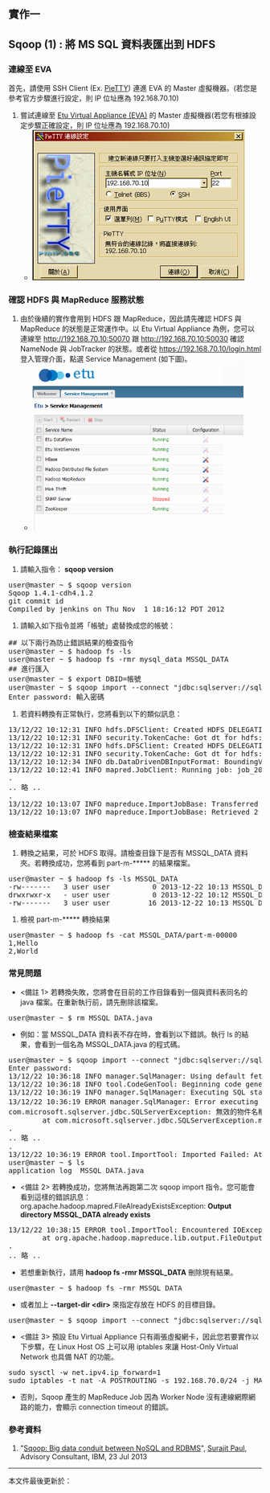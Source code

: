 ## 實作一

## Sqoop (1) : 將 MS SQL 資料表匯出到 HDFS

### 連線至 EVA

首先，請使用 SSH Client (Ex. [PieTTY](http://ntu.csie.org/~piaip/pietty/)) 連進 EVA 的 Master 虛擬機器。(若您是參考官方步驟進行設定，則 IP 位址應為 192.168.70.10)

1. 嘗試連線至 [Etu Virtual Appliance (EVA)](http://www.etusolution.com/index.php/tw/download/eva/eva-overview-tw) 的 Master 虛擬機器(若您有根據設定步驟正確設定，則 IP 位址應為 192.168.70.10)
    * ![嘗試 SSH 連線至 192.168.70.10](images/PieTTY.png)

### 確認 HDFS 與 MapReduce 服務狀態

1. 由於後續的實作會用到 HDFS 跟 MapReduce，因此請先確認 HDFS 與 MapReduce 的狀態是正常運作中。以 Etu Virtual Appliance 為例，您可以連線至 <http://192.168.70.10:50070> 跟 <http://192.168.70.10:50030> 確認 NameNode 與 JobTracker 的狀態。或者從 <https://192.168.70.10/login.html> 登入管理介面，點選 Service Management (如下圖)。
    * ![確認 HDFS 與 MapReduce 服務狀態](images/Check_HDFS_MapReduce_Status.png)

### 執行記錄匯出

1. 請輸入指令： **sqoop version**
<pre>
user@master ~ $ sqoop version
Sqoop 1.4.1-cdh4.1.2
git commit id
Compiled by jenkins on Thu Nov  1 18:16:12 PDT 2012
</pre>
1. 請輸入如下指令並將「帳號」處替換成您的帳號：
<pre>
## 以下兩行為防止錯誤結果的檢查指令 
user@master ~ $ hadoop fs -ls
user@master ~ $ hadoop fs -rmr mysql_data MSSQL_DATA
## 進行匯入
user@master ~ $ export DBID=帳號
user@master ~ $ sqoop import --connect "jdbc:sqlserver://sql.3du.me:1433;database=$DBID" --table MSSQL_DATA --username $DBID -P
Enter password: 輸入密碼
</pre>
1. 若資料轉換有正常執行，您將看到以下的類似訊息：
<pre>
13/12/22 10:12:31 INFO hdfs.DFSClient: Created HDFS_DELEGATION_TOKEN token 13 for user on 192.168.70.10:9000
13/12/22 10:12:31 INFO security.TokenCache: Got dt for hdfs://master.etusolution.com:9000;uri=192.168.70.10:9000;t.service=192.168.70.10:9000
13/12/22 10:12:31 INFO hdfs.DFSClient: Created HDFS_DELEGATION_TOKEN token 14 for user on 192.168.70.10:9000
13/12/22 10:12:31 INFO security.TokenCache: Got dt for hdfs://master.etusolution.com:9000/var/disk/a/hadoop/tmp/hadoop-etu/mapred/staging/user/.staging/job_201312211330_0007/libjars/ant-eclipse-1.0-jvm1.2.jar;uri=192.168.70.10:9000;t.service=192.168.70.10:9000
13/12/22 10:12:34 INFO db.DataDrivenDBInputFormat: BoundingValsQuery: SELECT MIN([id]), MAX([id]) FROM [MSSQL_DATA]
13/12/22 10:12:41 INFO mapred.JobClient: Running job: job_201312211330_0007
.
.. 略 ..
.
13/12/22 10:13:07 INFO mapreduce.ImportJobBase: Transferred 0 bytes in 87.6205 seconds (0 bytes/sec)
13/12/22 10:13:07 INFO mapreduce.ImportJobBase: Retrieved 2 records.
</pre>

### 檢查結果檔案

1. 轉換之結果，可於 HDFS 取得。請檢查目錄下是否有 MSSQL_DATA 資料夾。若轉換成功，您將看到 part-m-***** 的結果檔案。
<pre>
user@master ~ $ hadoop fs -ls MSSQL_DATA
-rw-------   3 user user          0 2013-12-22 10:13 MSSQL_DATA/_SUCCESS
drwxrwxr-x   - user user          0 2013-12-22 10:12 MSSQL_DATA/_logs
-rw-------   3 user user         16 2013-12-22 10:13 MSSQL_DATA/part-m-00000
</pre>
1. 檢視 part-m-***** 轉換結果
<pre>
user@master ~ $ hadoop fs -cat MSSQL_DATA/part-m-00000
1,Hello
2,World
</pre>

### 常見問題

* <備註 1> 若轉換失敗，您將會在目前的工作目錄看到一個與資料表同名的 java 檔案。在重新執行前，請先刪除該檔案。
<pre>
user@master ~ $ rm MSSQL_DATA.java
</pre>
* 例如：當 MSSQL_DATA 資料表不存在時，會看到以下錯誤。執行 ls 的結果，會看到一個名為 MSSQL_DATA.java 的程式碼。
<pre>
user@master ~ $ sqoop import --connect "jdbc:sqlserver://sql.3du.me;database=$DBID" --table MSSQL_DATA --username $DBID -P
Enter password:
13/12/22 10:36:18 INFO manager.SqlManager: Using default fetchSize of 1000
13/12/22 10:36:18 INFO tool.CodeGenTool: Beginning code generation
13/12/22 10:36:19 INFO manager.SqlManager: Executing SQL statement: SELECT t.* FROM [MSSQL_DATA] AS t WHERE 1=0
13/12/22 10:36:19 ERROR manager.SqlManager: Error executing statement: com.microsoft.sqlserver.jdbc.SQLServerException: 無效的物件名稱 'MSSQL_DATA'。
com.microsoft.sqlserver.jdbc.SQLServerException: 無效的物件名稱 'MSSQL_DATA'。
        at com.microsoft.sqlserver.jdbc.SQLServerException.makeFromDatabaseError(SQLServerException.java:216)
.
.. 略 ..
.
13/12/22 10:36:19 ERROR tool.ImportTool: Imported Failed: Attempted to generate class with no columns!
user@master ~ $ ls
application_log  MSSQL_DATA.java
</pre>
* <備註 2> 若轉換成功，您將無法再跑第二次 sqoop import 指令。您可能會看到這樣的錯誤訊息：org.apache.hadoop.mapred.FileAlreadyExistsException: **Output directory MSSQL_DATA already exists**
<pre>
13/12/22 10:38:15 ERROR tool.ImportTool: Encountered IOException running import job: org.apache.hadoop.mapred.FileAlreadyExistsException: Output directory MSSQL_DATA already exists
        at org.apache.hadoop.mapreduce.lib.output.FileOutputFormat.checkOutputSpecs(FileOutputFormat.java:132)
.
.. 略 ..
</pre>
* 若想重新執行，請用 **hadoop fs -rmr MSSQL_DATA** 刪除現有結果。
<pre>
user@master ~ $ hadoop fs -rmr MSSQL_DATA
</pre>
* 或者加上 **--target-dir \<dir\>** 來指定存放在 HDFS 的目標目錄。
<pre>
user@master ~ $ sqoop import --connect "jdbc:sqlserver://sql.3du.me;database=$DBID" --table MSSQL_DATA --username $DBID -P --target-dir MSSQL_TMP
</pre>
* <備註 3> 預設 Etu Virtual Appliance 只有兩張虛擬網卡，因此您若要實作以下步驟，在 Linux Host OS 上可以用 iptables 來讓 Host-Only Virtual Network 也具備 NAT 的功能。
<pre>
sudo sysctl -w net.ipv4.ip_forward=1
sudo iptables -t nat -A POSTROUTING -s 192.168.70.0/24 -j MASQUERADE
</pre>
* 否則，Sqoop 產生的 MapReduce Job 因為 Worker Node 沒有連線網際網路的能力，會顯示 connection timeout 的錯誤。

### 參考資料

1. "[Sqoop: Big data conduit between NoSQL and RDBMS](http://www.ibm.com/developerworks/library/bd-sqoop/index.html)", [Surajit Paul](mailto:surajit.paul@in.ibm.com), Advisory Consultant, IBM, 23 Jul 2013

--------------------
本文件最後更新於：<script>document.write(document.lastModified);</script>
